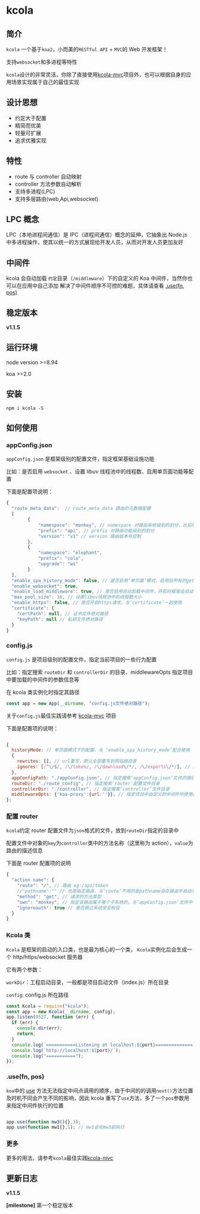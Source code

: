 # kcola

## 简介

`kcola` 一个基于`koa2`，小而美的`RESTful API` + `MVC`的 Web 开发框架！

支持`websocket`和多进程等特性

`kcola`设计的非常灵活，你除了直接使用[kcola-mvc](https://github.com/Khadron/kcola-mvc)项目外，也可以根据自身的应用场景实现属于自己的最佳实现

## 设计思想

- 约定大于配置
- 精简而优美
- 轻量可扩展
- 追求优雅实现

## 特性

- route 与 controller 自动映射
- controller 方法参数自动解析
- 支持多进程(LPC)
- 支持多层路由(web,Api,websocket)

## LPC 概念

LPC（本地进程间通信）是 IPC（进程间通信）概念的延伸，它抽象出 Node.js 中多进程操作，使其以统一的方式展现给开发人员，从而对开发人员更加友好

## 中间件

kcola 会自动加载 `约定`目录（`/middleware`）下的自定义的 Koa 中间件，当然你也可以在应用中自己添加
解决了中间件顺序不可控的难题，具体请查看 [.use(fn, pos)](#use)</a>

## 稳定版本

**v1.1.5**

## 运行环境

node version >=8.94

koa >=2.0

## 安装

```shell
npm i kcola -S
```

## 如何使用

### appConfig.json

`appConfig.json` 是框架级别的配置文件，指定框架基础设施功能

比如：是否启用 `websocket` 、设置 libuv 线程池中的线程数、启用单页面功能等配置

下面是配置项说明：

```js
{
  "route_meta_data":  // route_meta_data 路由的元数据配置
  [
        {
            "namespace": "monkey", // namespace 对路由系统级别的划分，比如现在这个路由属于 ‘monkey’子系统的
            "prefix": "api", // prefix 对路由功能级别的划分
            "version": "v1" // version 路由版本号控制
        },
        {
            "namespace": "elephant",
            "prefix": "cola",
            "upgrade": "ws"
        }
  ],
  "enable_spa_history_mode": false, // 是否启用‘单页面’模式，启用后所有的get请求都会返回 ‘index.html’内容，可以在‘config’中设置要忽略的请求，比如‘/api’前缀的请求
  "enable_websocket": true,
  "enable_load_middleware": true, // 是否启用自动加载中间件，开启时框架会自动扫描工程目录下的‘middleware’文件夹病加载对应的中间件，中间件的参数可在‘config’中用middlewareOpts来设置
  "max_pool_size": 16, // 设置libuv线程池中的线程数大小
  "enable_https": false, // 是否开启https请求，与‘certificate’一起使用
  "certificate": {
    "certPath": null, // 证书文件绝对路径
    "keyPath": null // 私钥文件绝对路径
  }
}
```

### config.js

`config.js` 是项目级别的配置文件，指定当前项目的一些行为配置

比如：指定搜索 `routeDir` 和 `controllerDir` 的目录、middlewareOpts 指定项目中要加载的中间件的参数信息等

在 kcola 类实例化时指定其路径

```js
const app = new App(__dirname, "config.js文件绝对路径");
```

关于`config.js`最佳实践请参考 [kcola-mvc](https://github.com/Khadron/kcola-mvc/tree/master/src/config) 项目

下面是配置项的说明：

```js

{
  historyMode: // 单页面模式下的配置，与 ‘enable_spa_history_mode’配合使用
  {
    rewrites: [], // url重写，默认全部重写到网站根目录
    ignores: [/^\/$/, /\/token/, /\/download\/*/, /\/exports\/*/], // 忽略要重写的路径
  },
  appConfigPath: "./appConfig.json", // 指定搜索‘appConfig.json’文件的路径
  routeDir: "./route_config", // 指定搜索‘router‘配置文件目录
  controllerDir: "./controller", // 指定搜索‘controller’文件目录
  middlewareOpts: {'koa-proxy':{url:''}}, // 指定项目中自定义的中间件所使用的参数，key为中间件目录的名称，如‘middleware’文件夹中的‘koa-proxy’文件或‘koa-proxy’文件夹
};
```

### 配置 router

`kcola`约定 router 配置文件为`json`格式的文件，放到`routeDir`指定的目录中

配置文件中对象的`key`为`controller`类中的方法名称（这里称为 action），`value`为路由的描述信息

下面是 router 配置项的说明

```js
{
  "action name": {
    "route": "/", // 路由 eg:/api/token
    //"pathname":"" // 也是指定路由，与‘route’不用的是pathname会在路由中自动添加上controller文件的name。eg:/api/home/token
    "method": "get", // 请求的方法类型
    "own": "monkey", // 指定该路由属于哪个子系统的，与‘appConfig.json’文件中‘route_meta_data’对象的‘namespace’的值对应
    "ignoreauth": true // 是否跳过系统安全校验
  }
}
```

### Kcola 类

`Kcola` 是框架的启动的入口类，也是最为核心的一个类， `Kcola`实例化后会生成一个 http/https/websocket 服务器

它有两个参数：

`workDir`：工程启动目录，一般都是项目启动文件（index.js）所在目录

`config`: config.js 所在路径

```js
const Kcola = require("kcola");
const app = new Kcola(__dirname, config);
app.listen(9527, function (err) {
  if (err) {
    console.dir(err);
    return;
  }
  console.log(`===========Listening at localhost:${port}==============`);
  console.log(`http://localhost:${port}/`);
  console.log("===========");
});
```

### .use(fn, pos)

`koa`中的 <a id="use" href="#">use</a> 方法无法指定中间点调用的顺序，由于中间的的调用`next()`方法位置及时机不同会产生不同的影响，因此 kcola 重写了`use`方法，多了一个`pos`参数用来指定中间件执行的位置

```js

app.use(function mw3(){},3);
app.use(function mw1{},1); // mw1会在mw3前执行
```

### 更多

更多的用法，请参考`kcola`最佳实践[kcola-mvc](https://github.com/Khadron/kcola-mvc)

## 更新日志

**v1.1.5**

**[milestone]** 第一个稳定版本

